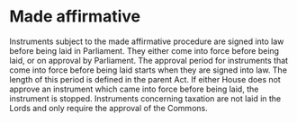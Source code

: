 # Made affirmative 

Instruments subject to the made affirmative procedure are signed into law before being laid in Parliament. They either come into force before being laid, or on approval by Parliament. The approval period for instruments that come into force before being laid starts when they are signed into law. The length of this period is defined in the parent Act. If either House does not approve an instrument which came into force before being laid, the instrument is stopped. Instruments concerning taxation are not laid in the Lords and only require the approval of the Commons.
